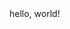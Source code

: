 <!DOCTYPE html>
<html lang="en" dir="ltr">
  <head>
    <meta charest="utf-8">
    <title>hello</title>
  <body>
    hello, world!
  </body>
</html>

